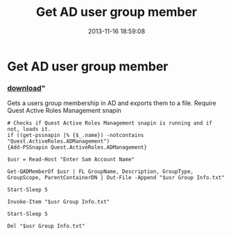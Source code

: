 ﻿---
pid:            4614
parent:         0
children:       
poster:         Phreakin
title:          Get AD user group member
date:           2013-11-16 18:59:08
format:         posh
---

# Get AD user group member

### [download](4614.ps1)"

Gets a users group membership in AD and exports them to a file. Require Quest Active Roles Management snapin

```posh
# Checks if Quest Active Roles Management snapin is running and if not, loads it. 
if ((get-pssnapin |% {$_.name}) -notcontains "Quest.ActiveRoles.ADManagement")
{Add-PSSnapin Quest.ActiveRoles.ADManagement}

$usr = Read-Host "Enter Sam Account Name"

Get-QADMemberOf $usr | FL GroupName, Description, GroupType, GroupScope, ParentContainerDN | Out-File -Append "$usr Group Info.txt"

Start-Sleep 5

Invoke-Item "$usr Group Info.txt"

Start-Sleep 5

Del "$usr Group Info.txt"
```
